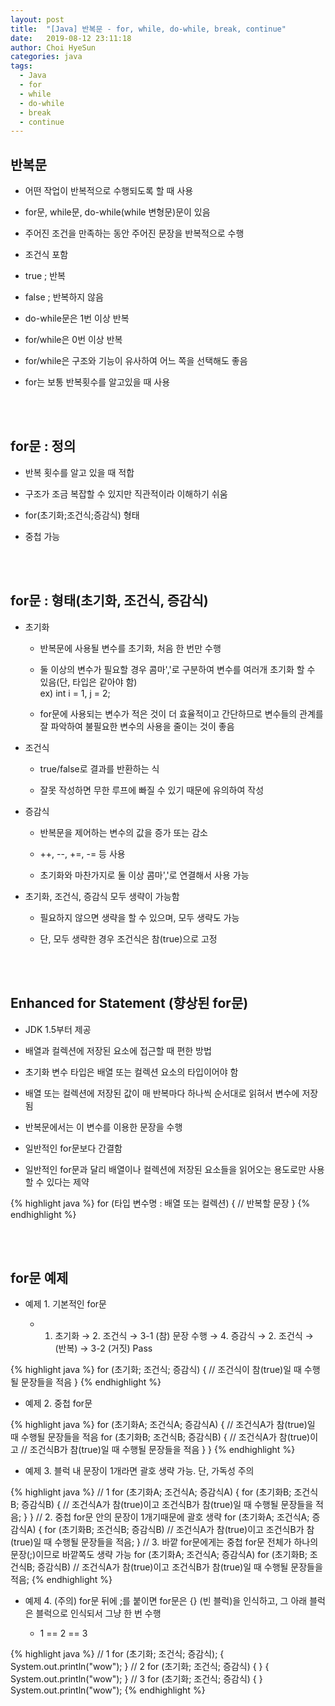 ```yaml
---
layout: post
title:  "[Java] 반복문 - for, while, do-while, break, continue"
date:   2019-08-12 23:11:18
author: Choi HyeSun
categories: java
tags:
  - Java
  - for
  - while
  - do-while
  - break
  - continue
---
```


## 반복문

- 어떤 작업이 반복적으로 수행되도록 할 때 사용

- for문, while문, do-while(while 변형문)문이 있음

- 주어진 조건을 만족하는 동안 주어진 문장을 반복적으로 수행

- 조건식 포함

 - true ; 반복

 - false ; 반복하지 않음

- do-while문은 1번 이상 반복

- for/while은 0번 이상 반복

- for/while은 구조와 기능이 유사하여 어느 쪽을 선택해도 좋음

- for는 보통 반복횟수를 알고있을 때 사용

<br>
<br>

## for문 : 정의

- 반복 횟수를 알고 있을 때 적합

- 구조가 조금 복잡할 수 있지만 직관적이라 이해하기 쉬움

- for(초기화;조건식;증감식) 형태

- 중첩 가능

<br>
<br>

## for문 : 형태(초기화, 조건식, 증감식)

- 초기화

  - 반복문에 사용될 변수를 초기화, 처음 한 번만 수행

  - 둘 이상의 변수가 필요할 경우 콤마','로 구분하여 변수를 여러개 초기화 할 수 있음(단, 타입은 같아야 함)<br>ex) int i = 1, j = 2;

  - for문에 사용되는 변수가 적은 것이 더 효율적이고 간단하므로 변수들의 관계를 잘 파악하여 불필요한 변수의 사용을 줄이는 것이 좋음
  
- 조건식

  - true/false로 결과를 반환하는 식

  - 잘못 작성하면 무한 루프에 빠질 수 있기 때문에 유의하여 작성

- 증감식

  - 반복문을 제어하는 변수의 값을 증가 또는 감소

  - \+\+, \-\-, +=, -= 등 사용

  - 초기화와 마찬가지로 둘 이상 콤마','로 연결해서 사용 가능

- 초기화, 조건식, 증감식 모두 생략이 가능함

  - 필요하지 않으면 생략을 할 수 있으며, 모두 생략도 가능

  - 단, 모두 생략한 경우 조건식은 참(true)으로 고정

<br>
<br>

## Enhanced for Statement (향상된 for문)

- JDK 1.5부터 제공

- 배열과 컬렉션에 저장된 요소에 접근할 때 편한 방법

- 초기화 변수 타입은 배열 또는 컬렉션 요소의 타입이어야 함

- 배열 또는 컬렉션에 저장된 값이 매 반복마다 하나씩 순서대로 읽혀서 변수에 저장됨

- 반복문에서는 이 변수를 이용한 문장을 수행

- 일반적인 for문보다 간결함

- 일반적인 for문과 달리 배열이나 컬렉션에 저장된 요소들을 읽어오는 용도로만 사용할 수 있다는 제약

{% highlight java %}
for (타입 변수명 : 배열 또는 컬렉션) {
    // 반복할 문장
}
{% endhighlight %}

<br>
<br>

## for문 예제

- 예제 1. 기본적인 for문

  - 1. 초기화 → 2. 조건식 → 3-1 (참) 문장 수행 → 4. 증감식 → 2. 조건식 → (반복) → 3-2 (거짓) Pass
  
{% highlight java %}
for (초기화; 조건식; 증감식) {
    // 조건식이 참(true)일 때 수행될 문장들을 적음
}
{% endhighlight %}

- 예제 2. 중첩 for문

{% highlight java %}
for (초기화A; 조건식A; 증감식A) {
    // 조건식A가 참(true)일 때 수행될 문장들을 적음
	for (초기화B; 조건식B; 증감식B) {
        // 조건식A가 참(true)이고
    	// 조건식B가 참(true)일 때 수행될 문장들을 적음
    }
}
{% endhighlight %}

- 예제 3. 블럭 내 문장이 1개라면 괄호 생략 가능. 단, 가독성 주의

{% highlight java %}
// 1
for (초기화A; 조건식A; 증감식A) {
	for (초기화B; 조건식B; 증감식B) {
        // 조건식A가 참(true)이고 조건식B가 참(true)일 때 수행될 문장들을 적음;
    }
}
// 2. 중첩 for문 안의 문장이 1개기때문에 괄호 생략
for (초기화A; 조건식A; 증감식A) {
	for (초기화B; 조건식B; 증감식B)
        // 조건식A가 참(true)이고 조건식B가 참(true)일 때 수행될 문장들을 적음;
}
// 3. 바깥 for문에게는 중첩 for문 전체가 하나의 문장(;)이므로 바깥쪽도 생략 가능
for (초기화A; 조건식A; 증감식A)
	for (초기화B; 조건식B; 증감식B)
        // 조건식A가 참(true)이고 조건식B가 참(true)일 때 수행될 문장들을 적음;
{% endhighlight %}

- 예제 4. (주의) for문 뒤에 ;를 붙이면 for문은 {} (빈 블럭)을 인식하고, 그 아래 블럭은 블럭으로 인식되서 그냥 한 번 수행

  - 1 == 2 == 3
  
{% highlight java %}
// 1
for (초기화; 조건식; 증감식); {
    System.out.println("wow");
}
// 2
for (초기화; 조건식; 증감식) {
}
{
    System.out.println("wow");
}
// 3
for (초기화; 조건식; 증감식) {
}
System.out.println("wow");
{% endhighlight %}
